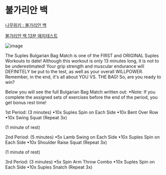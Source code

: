 # 불가리안 백

[나무위키 : 불가리안 백](https://namu.wiki/w/%EB%B6%88%EA%B0%80%EB%A6%AC%EC%95%88%20%EB%B0%B1)

[불가리안 백 13분 매치테스트](https://www.youtube.com/watch?v=qcoJUK1r8_o)


![image](https://github.com/user-attachments/assets/e973f347-fec1-45d7-a4ae-c007df5f68c1)

The Suples Bulgarian Bag Match is one of the FIRST and ORIGINAL Suples Workouts to date! Although this workout is only 13 minutes long, it is not to be underestimated! 
Your grip strength and muscular endurance will DEFINITELY be put to the test, as well as your overall WILLPOWER. Remember, in the end, it's all about YOU VS. THE BAG! 
So, are you ready to win?

Below you will see the full Bulgarian Bag Match written out:
*Note: If you complete the assigned sets of exercises before the end of the period, you get bonus rest time!

1st Period:
(3 minutes)
•10x Suples Spin on Each Side
•10x Bent Over Row
•10x Swing Squat
(Repeat 3x)

(1 minute of rest)

2nd Period:
(5 minutes)
•5x Lamb Swing on Each Side
•10x Suples Spin on Each Side
•10x Shoulder Raise Squat
(Repeat 3x)

(1 minute of rest)

3rd Period:
(3 minutes)
•5x Spin Arm Throw Combo
•10x Suples Spin on Each Side
•10x Suples Snatch
(Repeat 3x)
